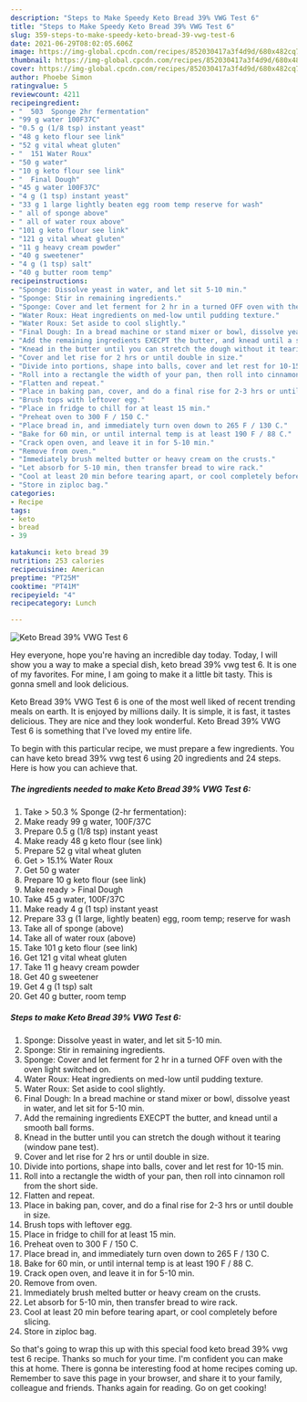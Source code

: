 ```yaml
---
description: "Steps to Make Speedy Keto Bread 39% VWG Test 6"
title: "Steps to Make Speedy Keto Bread 39% VWG Test 6"
slug: 359-steps-to-make-speedy-keto-bread-39-vwg-test-6
date: 2021-06-29T08:02:05.606Z
image: https://img-global.cpcdn.com/recipes/852030417a3f4d9d/680x482cq70/keto-bread-39-vwg-test-6-recipe-main-photo.jpg
thumbnail: https://img-global.cpcdn.com/recipes/852030417a3f4d9d/680x482cq70/keto-bread-39-vwg-test-6-recipe-main-photo.jpg
cover: https://img-global.cpcdn.com/recipes/852030417a3f4d9d/680x482cq70/keto-bread-39-vwg-test-6-recipe-main-photo.jpg
author: Phoebe Simon
ratingvalue: 5
reviewcount: 4211
recipeingredient:
- "  503  Sponge 2hr fermentation"
- "99 g water 100F37C"
- "0.5 g (1/8 tsp) instant yeast"
- "48 g keto flour see link"
- "52 g vital wheat gluten"
- "  151 Water Roux"
- "50 g water"
- "10 g keto flour see link"
- "  Final Dough"
- "45 g water 100F37C"
- "4 g (1 tsp) instant yeast"
- "33 g 1 large lightly beaten egg room temp reserve for wash"
- " all of sponge above"
- " all of water roux above"
- "101 g keto flour see link"
- "121 g vital wheat gluten"
- "11 g heavy cream powder"
- "40 g sweetener"
- "4 g (1 tsp) salt"
- "40 g butter room temp"
recipeinstructions:
- "Sponge: Dissolve yeast in water, and let sit 5-10 min."
- "Sponge: Stir in remaining ingredients."
- "Sponge: Cover and let ferment for 2 hr in a turned OFF oven with the oven light switched on."
- "Water Roux: Heat ingredients on med-low until pudding texture."
- "Water Roux: Set aside to cool slightly."
- "Final Dough: In a bread machine or stand mixer or bowl, dissolve yeast in water, and let sit for 5-10 min."
- "Add the remaining ingredients EXECPT the butter, and knead until a smooth ball forms."
- "Knead in the butter until you can stretch the dough without it tearing (window pane test)."
- "Cover and let rise for 2 hrs or until double in size."
- "Divide into portions, shape into balls, cover and let rest for 10-15 min."
- "Roll into a rectangle the width of your pan, then roll into cinnamon roll from the short side."
- "Flatten and repeat."
- "Place in baking pan, cover, and do a final rise for 2-3 hrs or until double in size."
- "Brush tops with leftover egg."
- "Place in fridge to chill for at least 15 min."
- "Preheat oven to 300 F / 150 C."
- "Place bread in, and immediately turn oven down to 265 F / 130 C."
- "Bake for 60 min, or until internal temp is at least 190 F / 88 C."
- "Crack open oven, and leave it in for 5-10 min."
- "Remove from oven."
- "Immediately brush melted butter or heavy cream on the crusts."
- "Let absorb for 5-10 min, then transfer bread to wire rack."
- "Cool at least 20 min before tearing apart, or cool completely before slicing."
- "Store in ziploc bag."
categories:
- Recipe
tags:
- keto
- bread
- 39

katakunci: keto bread 39 
nutrition: 253 calories
recipecuisine: American
preptime: "PT25M"
cooktime: "PT41M"
recipeyield: "4"
recipecategory: Lunch

---
```



![Keto Bread 39% VWG Test 6](https://img-global.cpcdn.com/recipes/852030417a3f4d9d/680x482cq70/keto-bread-39-vwg-test-6-recipe-main-photo.jpg)

Hey everyone, hope you're having an incredible day today. Today, I will show you a way to make a special dish, keto bread 39% vwg test 6. It is one of my favorites. For mine, I am going to make it a little bit tasty. This is gonna smell and look delicious.

Keto Bread 39% VWG Test 6 is one of the most well liked of recent trending meals on earth. It is enjoyed by millions daily. It is simple, it is fast, it tastes delicious. They are nice and they look wonderful. Keto Bread 39% VWG Test 6 is something that I've loved my entire life.




To begin with this particular recipe, we must prepare a few ingredients. You can have keto bread 39% vwg test 6 using 20 ingredients and 24 steps. Here is how you can achieve that.

<!--inarticleads1-->

##### The ingredients needed to make Keto Bread 39% VWG Test 6:

1. Take  &gt; 50.3 % Sponge (2-hr fermentation):
1. Make ready 99 g water, 100F/37C
1. Prepare 0.5 g (1/8 tsp) instant yeast
1. Make ready 48 g keto flour (see link)
1. Prepare 52 g vital wheat gluten
1. Get  &gt; 15.1% Water Roux
1. Get 50 g water
1. Prepare 10 g keto flour (see link)
1. Make ready  &gt; Final Dough
1. Take 45 g water, 100F/37C
1. Make ready 4 g (1 tsp) instant yeast
1. Prepare 33 g (1 large, lightly beaten) egg, room temp; reserve for wash
1. Take  all of sponge (above)
1. Take  all of water roux (above)
1. Take 101 g keto flour (see link)
1. Get 121 g vital wheat gluten
1. Take 11 g heavy cream powder
1. Get 40 g sweetener
1. Get 4 g (1 tsp) salt
1. Get 40 g butter, room temp




<!--inarticleads2-->

##### Steps to make Keto Bread 39% VWG Test 6:

1. Sponge: Dissolve yeast in water, and let sit 5-10 min.
1. Sponge: Stir in remaining ingredients.
1. Sponge: Cover and let ferment for 2 hr in a turned OFF oven with the oven light switched on.
1. Water Roux: Heat ingredients on med-low until pudding texture.
1. Water Roux: Set aside to cool slightly.
1. Final Dough: In a bread machine or stand mixer or bowl, dissolve yeast in water, and let sit for 5-10 min.
1. Add the remaining ingredients EXECPT the butter, and knead until a smooth ball forms.
1. Knead in the butter until you can stretch the dough without it tearing (window pane test).
1. Cover and let rise for 2 hrs or until double in size.
1. Divide into portions, shape into balls, cover and let rest for 10-15 min.
1. Roll into a rectangle the width of your pan, then roll into cinnamon roll from the short side.
1. Flatten and repeat.
1. Place in baking pan, cover, and do a final rise for 2-3 hrs or until double in size.
1. Brush tops with leftover egg.
1. Place in fridge to chill for at least 15 min.
1. Preheat oven to 300 F / 150 C.
1. Place bread in, and immediately turn oven down to 265 F / 130 C.
1. Bake for 60 min, or until internal temp is at least 190 F / 88 C.
1. Crack open oven, and leave it in for 5-10 min.
1. Remove from oven.
1. Immediately brush melted butter or heavy cream on the crusts.
1. Let absorb for 5-10 min, then transfer bread to wire rack.
1. Cool at least 20 min before tearing apart, or cool completely before slicing.
1. Store in ziploc bag.




So that's going to wrap this up with this special food keto bread 39% vwg test 6 recipe. Thanks so much for your time. I'm confident you can make this at home. There is gonna be interesting food at home recipes coming up. Remember to save this page in your browser, and share it to your family, colleague and friends. Thanks again for reading. Go on get cooking!
